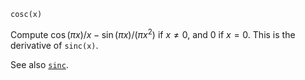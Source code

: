 ```
cosc(x)
```

Compute $\cos(\pi x) / x - \sin(\pi x) / (\pi x^2)$ if $x \neq 0$, and $0$ if $x = 0$. This is the derivative of `sinc(x)`.

See also [`sinc`](@ref).
